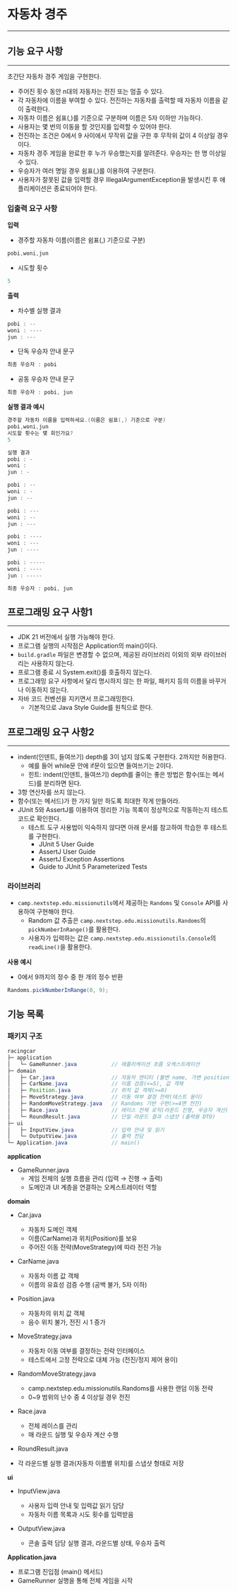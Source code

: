 # 자동차 경주

---

## 기능 요구 사항

---
초간단 자동차 경주 게임을 구현한다.

- 주어진 횟수 동안 n대의 자동차는 전진 또는 멈출 수 있다.
- 각 자동차에 이름을 부여할 수 있다. 전진하는 자동차를 출력할 때 자동차 이름을 같이 출력한다.
- 자동차 이름은 쉼표(,)를 기준으로 구분하며 이름은 5자 이하만 가능하다.
- 사용자는 몇 번의 이동을 할 것인지를 입력할 수 있어야 한다.
- 전진하는 조건은 0에서 9 사이에서 무작위 값을 구한 후 무작위 값이 4 이상일 경우이다.
- 자동차 경주 게임을 완료한 후 누가 우승했는지를 알려준다. 우승자는 한 명 이상일 수 있다.
- 우승자가 여러 명일 경우 쉼표(,)를 이용하여 구분한다.
- 사용자가 잘못된 값을 입력할 경우 IllegalArgumentException을 발생시킨 후 애플리케이션은 종료되어야 한다.


### 입출력 요구 사항

**입력**
- 경주할 자동차 이름(이름은 쉼표(,) 기준으로 구분)
```java
pobi,woni,jun
```
- 시도할 횟수
```java
5
```

**출력**
- 차수별 실행 결과
```java
pobi : --
woni : ----
jun : ---
```
- 단독 우승자 안내 문구
```java
최종 우승자 : pobi
```
- 공동 우승자 안내 문구
```java
최종 우승자 : pobi, jun
```

**실행 결과 예시**
```java
경주할 자동차 이름을 입력하세요.(이름은 쉼표(,) 기준으로 구분)
pobi,woni,jun
시도할 횟수는 몇 회인가요?
5

실행 결과
pobi : -
woni : 
jun : -

pobi : --
woni : -
jun : --

pobi : ---
woni : --
jun : ---

pobi : ----
woni : ---
jun : ----

pobi : -----
woni : ----
jun : -----

최종 우승자 : pobi, jun
```

## 프로그래밍 요구 사항1

---
- JDK 21 버전에서 실행 가능해야 한다.
- 프로그램 실행의 시작점은 Application의 main()이다.
- `build.gradle` 파일은 변경할 수 없으며, 제공된 라이브러리 이외의 외부 라이브러리는 사용하지 않는다.
- 프로그램 종료 시 System.exit()를 호출하지 않는다.
- 프로그래밍 요구 사항에서 달리 명시하지 않는 한 파일, 패키지 등의 이름을 바꾸거나 이동하지 않는다.
- 자바 코드 컨벤션을 지키면서 프로그래밍한다.
  - 기본적으로 Java Style Guide를 원칙으로 한다.

## 프로그래밍 요구 사항2

---
- indent(인덴트, 들여쓰기) depth를 3이 넘지 않도록 구현한다. 2까지만 허용한다.
  - 예를 들어 while문 안에 if문이 있으면 들여쓰기는 2이다.
  - 힌트: indent(인덴트, 들여쓰기) depth를 줄이는 좋은 방법은 함수(또는 메서드)를 분리하면 된다.
- 3항 연산자를 쓰지 않는다.
- 함수(또는 메서드)가 한 가지 일만 하도록 최대한 작게 만들어라.
- JUnit 5와 AssertJ를 이용하여 정리한 기능 목록이 정상적으로 작동하는지 테스트 코드로 확인한다.
  - 테스트 도구 사용법이 익숙하지 않다면 아래 문서를 참고하여 학습한 후 테스트를 구현한다.
    - JUnit 5 User Guide
    - AssertJ User Guide
    - AssertJ Exception Assertions
    - Guide to JUnit 5 Parameterized Tests

### 라이브러리
- `camp.nextstep.edu.missionutils`에서 제공하는 `Randoms` 및 `Console` API를 사용하여 구현해야 한다.
  - Random 값 추출은 `camp.nextstep.edu.missionutils.Randoms`의 `pickNumberInRange()`를 활용한다.
  - 사용자가 입력하는 값은 `camp.nextstep.edu.missionutils.Console`의 `readLine()`을 활용한다.

**사용 예시**
- 0에서 9까지의 정수 중 한 개의 정수 반환
```java
Randoms.pickNumberInRange(0, 9);
```

## 기능 목록

### 패키지 구조
```java
racingcar
├─ application
│   └─ GameRunner.java           // 애플리케이션 흐름 오케스트레이션
├─ domain
│   ├─ Car.java                  // 자동차 엔티티 (불변 name, 가변 position)
│   ├─ CarName.java              // 이름 검증(<=5), 값 객체
│   ├─ Position.java             // 위치 값 객체(>=0)
│   ├─ MoveStrategy.java         // 이동 여부 결정 전략(테스트 용이)
│   ├─ RandomMoveStrategy.java   // Randoms 기반 구현(>=4면 전진)
│   ├─ Race.java                 // 레이스 전체 로직(라운드 진행, 우승자 계산)
│   └─ RoundResult.java          // 단일 라운드 결과 스냅샷 (출력용 DTO)
├─ ui
│   ├─ InputView.java            // 입력 안내 및 읽기
│   └─ OutputView.java           // 출력 전담
└─ Application.java              // main()
```

**application**
- GameRunner.java
  - 게임 전체의 실행 흐름을 관리 (입력 → 진행 → 출력)
  - 도메인과 UI 계층을 연결하는 오케스트레이터 역할

**domain**
  - Car.java
    - 자동차 도메인 객체
    - 이름(CarName)과 위치(Position)를 보유
    - 주어진 이동 전략(MoveStrategy)에 따라 전진 가능
  
  - CarName.java
    - 자동차 이름 값 객체 
    - 이름의 유효성 검증 수행 (공백 불가, 5자 이하)

  - Position.java 
    - 자동차의 위치 값 객체 
    - 음수 위치 불가, 전진 시 1 증가

  - MoveStrategy.java 
    - 자동차 이동 여부를 결정하는 전략 인터페이스 
    - 테스트에서 고정 전략으로 대체 가능 (전진/정지 제어 용이)

  - RandomMoveStrategy.java 
    - camp.nextstep.edu.missionutils.Randoms를 사용한 랜덤 이동 전략 
    - 0~9 범위의 난수 중 4 이상일 경우 전진

  - Race.java 
    - 전체 레이스를 관리 
    - 매 라운드 실행 및 우승자 계산 수행

  - RoundResult.java 
  - 각 라운드별 실행 결과(자동차 이름별 위치)를 스냅샷 형태로 저장

**ui**
  - InputView.java 
    - 사용자 입력 안내 및 입력값 읽기 담당 
    - 자동차 이름 목록과 시도 횟수를 입력받음
 
  - OutputView.java 
    - 콘솔 출력 담당 
      실행 결과, 라운드별 상태, 우승자 출력

**Application.java**
  - 프로그램 진입점 (main() 메서드)
  - GameRunner 실행을 통해 전체 게임을 시작
